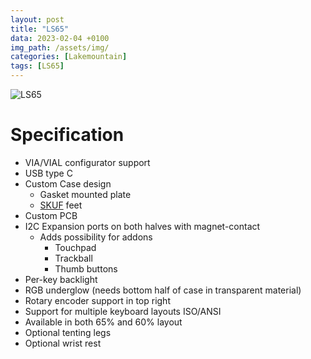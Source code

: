 ```yaml
---
layout: post
title: "LS65"
data: 2023-02-04 +0100
img_path: /assets/img/
categories: [Lakemountain]
tags: [LS65]
---
```

![LS65](keyboard/ls65.jpeg)

# Specification

* VIA/VIAL configurator support
* USB type C
* Custom Case design
    * Gasket mounted plate
    * [SKUF](https://github.com/Zambumon/SKUF) feet
* Custom PCB
* I2C Expansion ports on both halves with magnet-contact
    * Adds possibility for addons
        * Touchpad
        * Trackball
        * Thumb buttons
* Per-key backlight
* RGB underglow (needs bottom half of case in transparent material)
* Rotary encoder support in top right
* Support for multiple keyboard layouts ISO/ANSI
* Available in both 65% and 60% layout
* Optional tenting legs
* Optional wrist rest
